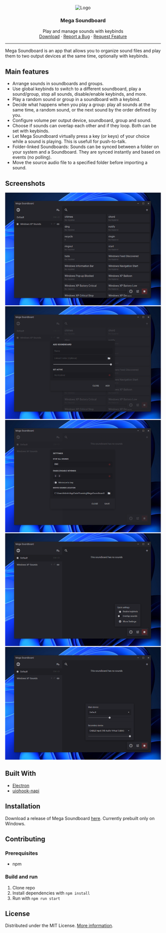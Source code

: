 <!-- PROJECT LOGO -->
<p align="center">
  <img src="src/res/img/icon.ico" alt="Logo" width="80" height="80">
  <h3 align="center">Mega Soundboard</h3>

  <p align="center">
    Play and manage sounds with keybinds
    <br/>
    <a href="https://github.com/Tom4nt/Mega-Soundboard/releases">Download</a>
    ·
    <a href="https://github.com/Tom4nt/Mega-Soundboard/issues/new?assignees=Tom4nt&labels=BUG&projects=&template=bug_report.md&title=">Report a Bug</a>
    ·
    <a href="https://github.com/Tom4nt/Mega-Soundboard/issues/new?assignees=Tom4nt&labels=New+Feature&projects=&template=feature-request.md&title=">Request Feature</a>
  </p>
</p>

---

Mega Soundboard is an app that allows you to organize sound files and play them to two output devices at the same time, optionally with keybinds.

## Main features
* Arrange sounds in soundboards and groups.
* Use global keybinds to switch to a different soundboard, play a sound/group, stop all sounds, disable/enable keybinds, and more.
* Play a random sound or group in a soundboard with a keybind.
* Decide what happens when you play a group: play all sounds at the same time, a random sound, or the next sound by the order defined by you.
* Configure volume per output device, soundboard, group and sound.
* Choose if sounds can overlap each other and if they loop. Both can be set with keybinds.
* Let Mega Soundboard virtually press a key (or keys) of your choice while a sound is playing. This is usefull for push-to-talk.
* Folder-linked Soundboards: Sounds can be synced between a folder on your system and a Soundboard. They are synced instantly and based on events (no polling).
* Move the source audio file to a specified folder before importing a sound.

## Screenshots
![d](doc/images/main.png)
![d](doc/images/addSoundboard.png)
![d](doc/images/settings.png)
![d](doc/images/quickSettings.png)
![d](doc/images/devices.png)

## Built With
* [Electron](https://www.electronjs.org/)
* [uiohook-napi](https://github.com/SnosMe/uiohook-napi/)

## Installation
Download a release of Mega Soundboard [here](https://github.com/Tom4nt/Mega-Soundboard/releases). Currently prebuilt only on Windows.

## Contributing
### Prerequisites
* npm
### Build and run
1. Clone repo
2. Install dependencies with `npm install`
3. Run with `npm run start`

## License
Distributed under the MIT License. [More information](https://github.com/Tom4nt/Mega-Soundboard/blob/master/LICENSE).
